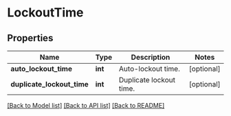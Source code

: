 # LockoutTime

## Properties
Name | Type | Description | Notes
------------ | ------------- | ------------- | -------------
**auto_lockout_time** | **int** | Auto-lockout time. | [optional] 
**duplicate_lockout_time** | **int** | Duplicate lockout time. | [optional] 

[[Back to Model list]](../README.md#documentation-for-models) [[Back to API list]](../README.md#documentation-for-api-endpoints) [[Back to README]](../README.md)


